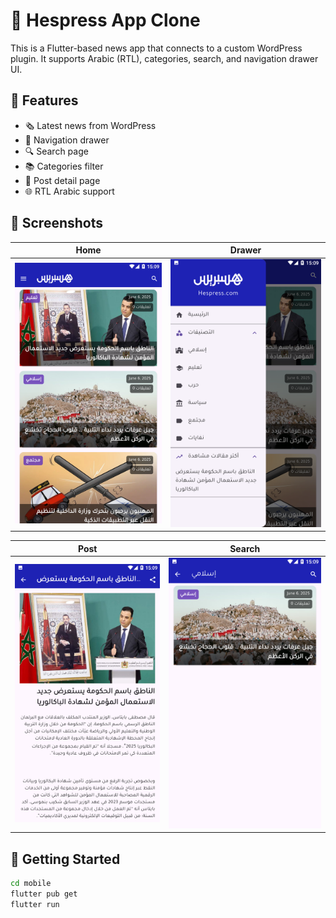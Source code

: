 # 📰 Hespress App Clone

This is a Flutter-based news app that connects to a custom WordPress plugin. It supports Arabic (RTL), categories, search, and navigation drawer UI.

## 🔧 Features

- 🗞️ Latest news from WordPress
- 🧭 Navigation drawer
- 🔍 Search page
- 📚 Categories filter
- 📄 Post detail page
- 🌐 RTL Arabic support

## 📱 Screenshots

| Home | Drawer |
|------|--------|
| ![](screenshot/home.png) | ![](screenshot/drawer.png) |

| Post | Search |
|------|--------|
| ![](screenshot/post.png) | ![](screenshot/search.png) |

## 🚀 Getting Started

```bash
cd mobile
flutter pub get
flutter run

